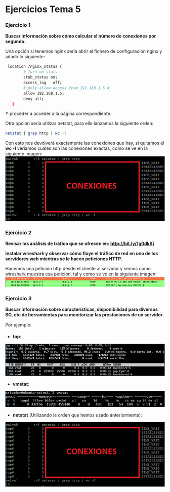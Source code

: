 # Ejercicios Tema 5

### Ejercicio 1
**Buscar información sobre cómo calcular el número de conexiones por segundo.**

Una opción si tenemos nginx sería abrir el fichero de configuración nginx y añadir lo siguiente:
```bash
 location /nginx_status {
        # Turn on stats
        stub_status on;
        access_log   off;
        # only allow access from 192.168.1.5 #
        allow 192.168.1.5;
        deny all;
   }
```

Y proceder a acceder a la página correspondiente.

Otra opción sería utilizar netstat, para ello lanzamos la siguiente orden:
```bash
netstat | grep http | wc -l
```
Con esto nos devolverá exactamente las conexiones que hay, si quitamos el **wc -l** veríamos cuales son las conexiones exactas, como se ve en la siguiente imagen:
![orden-netstat](./images/netstat.PNG "orden-netstat")


### Ejercicio 2
**Revisar los análisis de tráfico que se ofrecen en: http://bit.ly/1g0dkKj**

**Instalar wireshark y observar cómo fluye el tráfico de red en uno de los servidores web mientras se le hacen peticiones HTTP.**

Hacemos una petición http desde el cliente al servidor y vemos como wireshark muestra esa petición, tal y como se ve en la siguiente imagen:
![Captura del wireshark](./images/wireshark.PNG "Wireshark")



### Ejercicio 3
**Buscar información sobre características, disponibilidad para diversos SO, etc de herramientas para monitorizar las prestaciones de un servidor.**

Por ejemplo:

- **top**:

![orden-top](./images/top.PNG "orden-netstat")

- **vmstat**:


![orden-vmstat](./images/vmstat.PNG "orden-netstat")
- **netstat** (Utilizando la orden que hemos usado anteriormente):


![orden-netstat](./images/netstat.PNG "orden-netstat")

